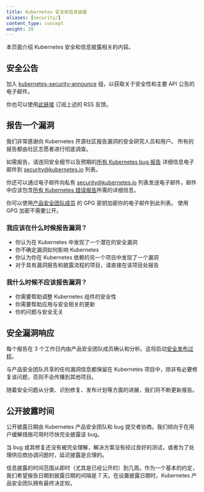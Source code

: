 ```yaml
---
title: Kubernetes 安全和信息披露
aliases: [security/]
content_type: concept
weight: 20
---
```


<!--
title: Kubernetes Security and Disclosure Information
aliases: [/security/]
reviewers:
- eparis
- erictune
- philips
- jessfraz
content_type: concept
weight: 20
-->

<!-- overview -->
<!--
This page describes Kubernetes security and disclosure information.
-->
本页面介绍 Kubernetes 安全和信息披露相关的内容。


<!-- body -->
<!--
## Security Announcements
-->
## 安全公告

<!--
Join the [kubernetes-security-announce](https://groups.google.com/forum/#!forum/kubernetes-security-announce) group for emails about security and major API announcements.
-->
加入 [kubernetes-security-announce](https://groups.google.com/forum/#!forum/kubernetes-security-announce) 组，以获取关于安全性和主要 API 公告的电子邮件。

<!--
You can also subscribe to an RSS feed of the above using [this link](https://groups.google.com/forum/feed/kubernetes-security-announce/msgs/rss_v2_0.xml?num=50).
-->
你也可以使用[此链接](https://groups.google.com/forum/feed/kubernetes-security-announce/msgs/rss_v2_0.xml?num=50) 订阅上述的 RSS 反馈。

<!--
## Report a Vulnerability
-->
## 报告一个漏洞

<!--
We’re extremely grateful for security researchers and users that report vulnerabilities to the Kubernetes Open Source Community. All reports are thoroughly investigated by a set of community volunteers.
-->
我们非常感谢向 Kubernetes 开源社区报告漏洞的安全研究人员和用户。
所有的报告都由社区志愿者进行彻底调查。

<!--
To make a report, please email the private [security@kubernetes.io](mailto:security@kubernetes.io) list with the security details and the details expected for [all Kubernetes bug reports](https://git.k8s.io/kubernetes/.github/ISSUE_TEMPLATE/bug-report.md).
-->
如需报告，请连同安全细节以及预期的[所有 Kubernetes bug 报告](https://git.k8s.io/kubernetes/.github/ISSUE_TEMPLATE/bug-report.md) 详细信息电子邮件到 [security@kubernetes.io](mailto:security@kubernetes.io) 列表。

<!--
You can also email the private [security@kubernetes.io](mailto:security@kubernetes.io) list with the security details and the details expected for [all Kubernetes bug reports](https://git.k8s.io/kubernetes/.github/ISSUE_TEMPLATE/bug-report.md).
-->
你还可以通过电子邮件向私有 [security@kubernetes.io](mailto:security@kubernetes.io) 列表发送电子邮件，邮件中应该包含[所有 Kubernetes 错误报告](https://git.k8s.io/kubernetes/.github/ISSUE_TEMPLATE/bug-report.md)所需的详细信息。
<!--
You may encrypt your email to this list using the GPG keys of the [Product Security Committee members](https://git.k8s.io/security/README.md#product-security-committee-psc). Encryption using GPG is NOT required to make a disclosure.
-->
你可以使用[产品安全团队成员](https://git.k8s.io/security/README.md#product-security-committee-psc) 
的 GPG 密钥加密你的电子邮件到此列表。
使用 GPG 加密不需要公开。

<!--
### When Should I Report a Vulnerability?
-->
### 我应该在什么时候报告漏洞？

<!--
- You think you discovered a potential security vulnerability in Kubernetes
- You are unsure how a vulnerability affects Kubernetes
- You think you discovered a vulnerability in another project that Kubernetes depends on
   - For projects with their own vulnerability reporting and disclosure process, please report it directly there
-->
- 你认为在 Kubernetes 中发现了一个潜在的安全漏洞
- 你不确定漏洞如何影响 Kubernetes
- 你认为你在 Kubernetes 依赖的另一个项目中发现了一个漏洞
- 对于具有漏洞报告和披露流程的项目，请直接在该项目处报告

<!--
### When Should I NOT Report a Vulnerability?
-->
### 我什么时候不应该报告漏洞？

<!--
- You need help tuning Kubernetes components for security
- You need help applying security related updates
- Your issue is not security related
-->
- 你需要帮助调整 Kubernetes 组件的安全性
- 你需要帮助应用与安全相关的更新
- 你的问题与安全无关

<!--
## Security Vulnerability Response
-->
## 安全漏洞响应

<!--
Each report is acknowledged and analyzed by Product Security Team members within 3 working days. This will set off the [Security Release Process](https://git.k8s.io/sig-release/security-release-process-documentation/security-release-process.md#disclosures).
-->
每个报告在 3 个工作日内由产品安全团队成员确认和分析。这将启动[安全发布过程](https://git.k8s.io/sig-release/security-release-process-documentation/security-release-process.md#disclosures)。

<!--
Any vulnerability information shared with Product Security Team stays within Kubernetes project and will not be disseminated to other projects unless it is necessary to get the issue fixed.
-->
与产品安全团队共享的任何漏洞信息都保留在 Kubernetes 项目中，除非有必要修复该问题，否则不会传播到其他项目。

<!--
As the security issue moves from triage, to identified fix, to release planning we will keep the reporter updated.
-->
随着安全问题从分类、识别修复、发布计划等方面的进展，我们将不断更新报告。

<!--
## Public Disclosure Timing
-->
## 公开披露时间

<!--
A public disclosure date is negotiated by the Kubernetes product security team and the bug submitter. We prefer to fully disclose the bug as soon as possible once a user mitigation is available.
-->
公开披露日期由 Kubernetes 产品安全团队和 bug 提交者协商。我们倾向于在用户缓解措施可用时尽快完全披露该 bug。

<!--
It is reasonable to delay disclosure when the bug or the fix is not yet fully understood, the solution is not well-tested, or for vendor coordination.
-->
当 bug 或其修复还没有被完全理解，解决方案没有经过良好的测试，或者为了处理供应商协调问题时，延迟披露是合理的。

<!--
The timeframe for disclosure is from immediate (especially if it's already publicly known) to a few weeks. As a basic default, we expect report date to disclosure date to be on the order of 7 days. The Kubernetes product security team holds the final say when setting a disclosure date.
-->
信息披露的时间范围从即时（尤其是已经公开的）到几周。作为一个基本的约定，我们希望报告日期到披露日期的间隔是 7 天。在设置披露日期时，Kubernetes 产品安全团队拥有最终决定权。

